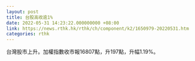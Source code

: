 ```yaml
---
layout: post
title: 台股高收逾1%
date: 2022-05-31 14:23:22.000000000 +08:00
link: https://news.rthk.hk/rthk/ch/component/k2/1650979-20220531.htm
categories: rthk
---
```


台灣股市上升。加權指數收市報16807點，升197點，升幅1.19%。
